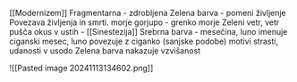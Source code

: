 [[Modernizem]]
Fragmentarna - zdrobljena
Zelena barva - pomeni življenje
Povezava življenja in smrti.
morje gorjupo - grenko morje
Zeleni vetr, vetr pušča okus v ustih - [[Sinestezija]]
Srebrna barva - mesečina, luno imenuje ciganski mesec, luno povezuje z ciganko (sanjske podobe)
motivi strasti, udanosti v usodo
Zelena barva nakazuje vzvišanost

![[Pasted image 20241113134602.png]]

